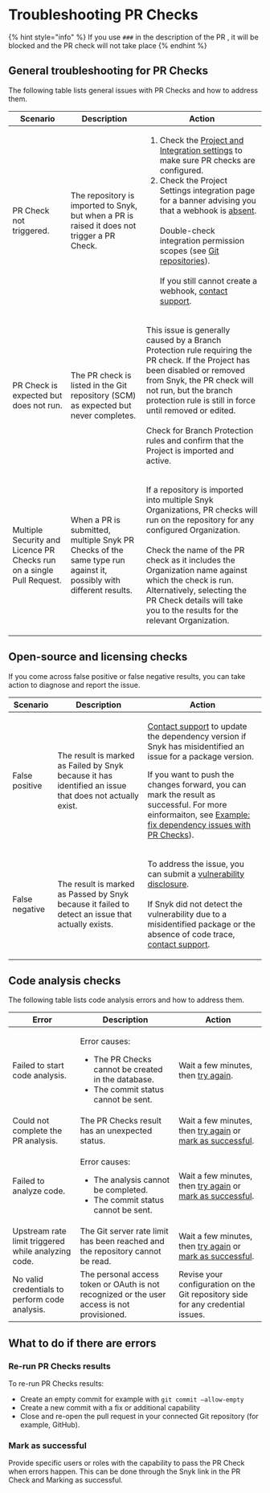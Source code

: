 # Troubleshooting PR Checks

{% hint style="info" %}
If you use `###` in the description of the PR , it will be blocked and the PR check will not take place
{% endhint %}

## General troubleshooting for PR Checks

The following table lists general issues with PR Checks and how to address them.

| Scenario                                                              | Description                                                                                                       | Action                                                                                                                                                                                                                                                                                                                                                                                                                                                                                                                                                                                           |
| --------------------------------------------------------------------- | ----------------------------------------------------------------------------------------------------------------- | ------------------------------------------------------------------------------------------------------------------------------------------------------------------------------------------------------------------------------------------------------------------------------------------------------------------------------------------------------------------------------------------------------------------------------------------------------------------------------------------------------------------------------------------------------------------------------------------------ |
| PR Check not triggered.                                               | The repository is imported to Snyk, but when a PR is raised it does not trigger a PR Check.                       | <ol><li>Check the <a href="configure-pr-checks.md">Project and Integration settings</a> to make sure PR checks are configured. </li><li>Check the Project Settings integration page for a banner advising you that a webhook is <a data-footnote-ref href="#user-content-fn-1">absent</a>. <br><br>Double-check integration permission scopes (see <a href="../../integrate-with-snyk/git-repositories-scms-integrations-with-snyk/">Git repositories</a>). <br><br>If you still cannot create a webhook, <a href="https://support.snyk.io/hc/en-us/requests/new">contact support</a>.</li></ol> |
| PR Check is expected but does not run.                                | The PR check is listed in the Git repository (SCM) as expected but never completes.                               | <p>This issue is generally caused by a Branch Protection rule requiring the PR check. If the Project has been disabled or removed from Snyk, the PR check will not run, but the branch protection rule is still in force until removed or edited. <br><br>Check for Branch Protection rules and confirm that the Project is imported and active. </p>                                                                                                                                                                                                                                            |
| Multiple Security and Licence PR Checks run on a single Pull Request. | When a PR is submitted, multiple Snyk PR Checks of the same type run against it, possibly with different results. | <p>If a repository is imported into multiple Snyk Organizations, PR checks will run on the repository for any configured Organization.<br><br>Check the name of the PR check as it includes the Organization name against which the check is run. Alternatively, selecting the PR Check details will take you to the results for the relevant Organization.</p>                                                                                                                                                                                                                                  |

## Open-source and licensing checks

If you come across false positive or false negative results, you can take action to diagnose and report the issue.&#x20;

| Scenario       | Description                                                                                             | Action                                                                                                                                                                                                                                                                                                                                                                                                                                 |
| -------------- | ------------------------------------------------------------------------------------------------------- | -------------------------------------------------------------------------------------------------------------------------------------------------------------------------------------------------------------------------------------------------------------------------------------------------------------------------------------------------------------------------------------------------------------------------------------- |
| False positive | The result is marked as Failed by Snyk because it has identified an issue that does not actually exist. | <p><a href="https://support.snyk.io/hc/en-us/requests/new">Contact support</a> to update the dependency version if Snyk has misidentified an issue for a package version.</p><p>If you want to push the changes forward, you can mark the result as successful. For more einformaiton, see <a href="analyze-pr-checks-results.md#example-fix-dependency-issues-with-pr-checks">Example: fix dependency issues with PR Checks</a>).</p> |
| False negative | The result is marked as Passed by Snyk because it failed to detect an issue that actually exists.       | <p>To address the issue, you can submit a <a href="https://snyk.io/vulnerability-disclosure/">vulnerability disclosure</a>.<br><br>If Snyk did not detect the vulnerability due to a misidentified package or the absence of code trace, <a href="https://support.snyk.io/hc/en-us/requests/new">contact support</a>.</p>                                                                                                              |

## Code analysis checks

The following table lists code analysis errors and how to address them.

| Error                                               | Description                                                                                                                      | Action                                                                                                                                            |
| --------------------------------------------------- | -------------------------------------------------------------------------------------------------------------------------------- | ------------------------------------------------------------------------------------------------------------------------------------------------- |
| Failed to start code analysis.                      | <p>Error causes:</p><ul><li>The PR Checks cannot be created in the database.</li><li>The commit status cannot be sent.</li></ul> | Wait a few minutes, then [try again](troubleshooting.md#re-run-pr-checks-results).                                                                |
| Could not complete the PR analysis.                 | The PR Checks result has an unexpected status.                                                                                   | Wait a few minutes, then [try again](troubleshooting.md#re-run-pr-checks-results) or [mark as successful](troubleshooting.md#mark-as-successful). |
| Failed to analyze code.                             | <p>Error causes:</p><ul><li>The analysis cannot be completed.</li><li>The commit status cannot be sent.</li></ul>                | Wait a few minutes, then [try again](troubleshooting.md#re-run-pr-checks-results) or [mark as successful](troubleshooting.md#mark-as-successful). |
| Upstream rate limit triggered while analyzing code. | The Git server rate limit has been reached and the repository cannot be read.                                                    | Wait a few minutes, then [try again](troubleshooting.md#re-run-pr-checks-results) or [mark as successful](troubleshooting.md#mark-as-successful). |
| No valid credentials to perform code analysis.      | The personal access token or OAuth is not recognized or the user access is not provisioned.                                      | Revise your configuration on the Git repository side for any credential issues.                                                                   |

## What to do if there are errors

### Re-run PR Checks results

To re-run PR Checks results:

* Create an empty commit for example with `git commit –allow-empty`&#x20;
* Create a new commit with a fix or additional capability
* Close and re-open the pull request in your connected Git repository (for example, GitHub).

### Mark as successful

Provide specific users or roles with the capability to pass the PR Check when errors happen. This can be done through the Snyk link in the PR Check and Marking as successful.&#x20;

[^1]: [andrei.onciu](http://127.0.0.1:5000/u/Ge4Ptulj2Hb65sgVH1Uanpl5nZv2 "mention") the link here is not&#x20;
